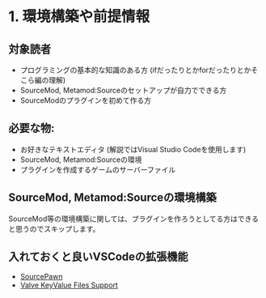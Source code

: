 # 1. 環境構築や前提情報

## 対象読者
* プログラミングの基本的な知識のある方 (ifだったりとかforだったりとかそこら編の理解)
* SourceMod, Metamod:Sourceのセットアップが自力でできる方
* SourceModのプラグインを初めて作る方

## 必要な物:
* お好きなテキストエディタ (解説ではVisual Studio Codeを使用します)
* SourceMod, Metamod:Sourceの環境
* プラグインを作成するゲームのサーバーファイル

## SourceMod, Metamod:Sourceの環境構築
SourceMod等の環境構築に関しては、プラグインを作ろうとしてる方はできると思うのでスキップします。

## 入れておくと良いVSCodeの拡張機能
* [SourcePawn](https://marketplace.visualstudio.com/items?itemName=Sarrus.sourcepawn-vscode)
* [Valve KeyValue Files Support](https://marketplace.visualstudio.com/items?itemName=GEEKiDoS.vdf)


